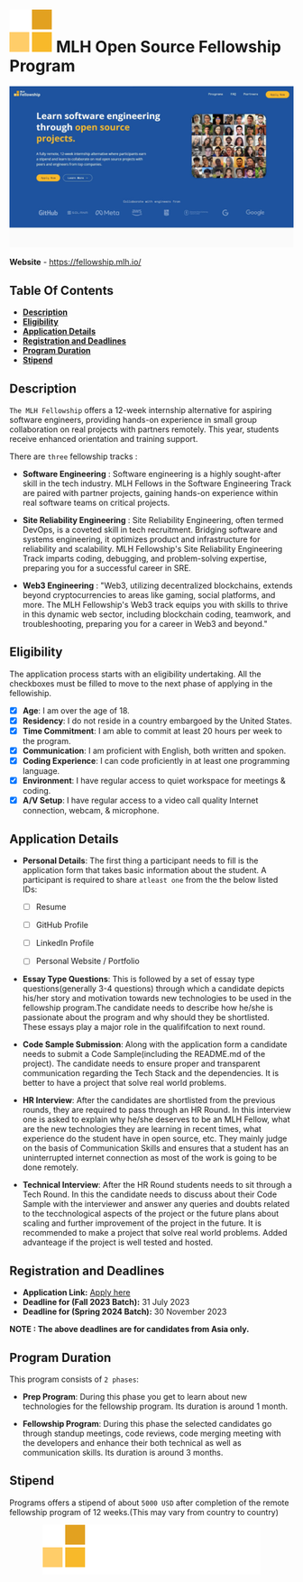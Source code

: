 # **<img src="./logo.svg"> MLH Open Source Fellowship Program**

<img src="./mlh.jpg">

**Website** - https://fellowship.mlh.io/

## Table Of Contents
- **[Description](#description)**
- **[Eligibility](#eligibility)**
- **[Application Details](#application-details)**
- **[Registration and Deadlines](#registration-and-deadlines)**
- **[Program Duration](#program-duration)**
- **[Stipend](#stipend)**


## Description
`The MLH Fellowship` offers a 12-week internship alternative for aspiring software engineers, providing hands-on experience in small group collaboration on real projects with partners remotely. This year, students receive enhanced orientation and training support. 

There are `three` fellowship tracks :

- **Software Engineering** : Software engineering is a highly sought-after skill in the tech industry. MLH Fellows in the Software Engineering Track are paired with partner projects, gaining hands-on experience within real software teams on critical projects.

- **Site Reliability Engineering** : Site Reliability Engineering, often termed DevOps, is a coveted skill in tech recruitment. Bridging software and systems engineering, it optimizes product and infrastructure for reliability and scalability. MLH Fellowship's Site Reliability Engineering Track imparts coding, debugging, and problem-solving expertise, preparing you for a successful career in SRE.

- **Web3 Engineering** : "Web3, utilizing decentralized blockchains, extends beyond cryptocurrencies to areas like gaming, social platforms, and more. The MLH Fellowship's Web3 track equips you with skills to thrive in this dynamic web sector, including blockchain coding, teamwork, and troubleshooting, preparing you for a career in Web3 and beyond."

## Eligibility
The application process starts with an eligibility undertaking. All the checkboxes must be filled to move to the next phase of applying in the fellowiship. 

- [x] **Age**: I am over the age of 18.
- [x] **Residency**: I do not reside in a country embargoed by the United States.
- [x] **Time Commitment**: I am able to commit at least 20 hours per week to the program.
- [x] **Communication**: I am proficient with English, both written and spoken.
- [x] **Coding Experience**: I can code proficiently in at least one programming language.
- [x] **Environment**: I have regular access to quiet workspace for meetings & coding.
- [x] **A/V Setup**: I have regular access to a video call quality Internet connection, webcam, & microphone.

## Application Details
- **Personal Details**: The first thing a participant needs to fill is the application form that takes basic information about the student. A participant is required to share `atleast one` from the the below listed IDs: 
    - [ ] Resume 
    - [ ] GitHub Profile 
    - [ ] LinkedIn Profile 
    - [ ] Personal Website / Portfolio



- **Essay Type Questions**: This is followed by a set of essay type questions(generally 3-4 questions) through which a candidate depicts his/her story and motivation towards new technologies to be used in the fellowship program.The candidate needs to describe how he/she is passionate about the program and why should they be shortlisted. These essays play a major role in the qualififcation to next round.

- **Code Sample Submission**: Along with the application form a candidate needs to submit a Code Sample(including the README.md of the project). The candidate needs to ensure proper and transparent communication regarding the Tech Stack and the dependencies. It is better to have a project that solve real world problems.

- **HR Interview**: After the candidates are shortlisted from the previous rounds, they are required to pass through an HR Round. In this interview one is asked to explain why he/she deserves to be an MLH Fellow, what are the new technologies they are learning in recent times, what experience do the student have in open source, etc. They mainly judge on the basis of Communication Skills and ensures that a student has an uninterrupted internet connection as most of the work is going to be done remotely.

- **Technical Interview**: After the HR Round students needs to sit through a Tech Round. In this the candidate needs to discuss about their Code Sample with the interviewer and answer any queries and doubts related to the tecchnological aspects of the project or the future plans about scaling and further improvement of the project in the future. It is recommended to make a project that solve real world problems. Added advanteage if the project is well tested and hosted.

## Registration and Deadlines

- **Application Link:** [Apply here](https://www.tfaforms.com/4956119)
- **Deadline for (Fall 2023 Batch):** 31 July 2023 
- **Deadline for (Spring 2024 Batch):** 30 November 2023

**NOTE : The above deadlines are for candidates from Asia only.**

## Program Duration

This program consists of `2 phases`:
- **Prep Program**: During this phase you get to learn about new technologies for the fellowship program. Its duration is around 1 month.

- **Fellowship Program**: During this phase the selected candidates go through standup meetings, code reviews, code merging meeting with the developers and enhance their both technical as well as communication skills. Its duration is around 3 months.

## Stipend
Programs offers a stipend of about `5000 USD` after completion of the remote fellowship program of 12 weeks.(This may vary from country to country) 


<p align="center">
    <img src="./logo_full.svg">
</p>